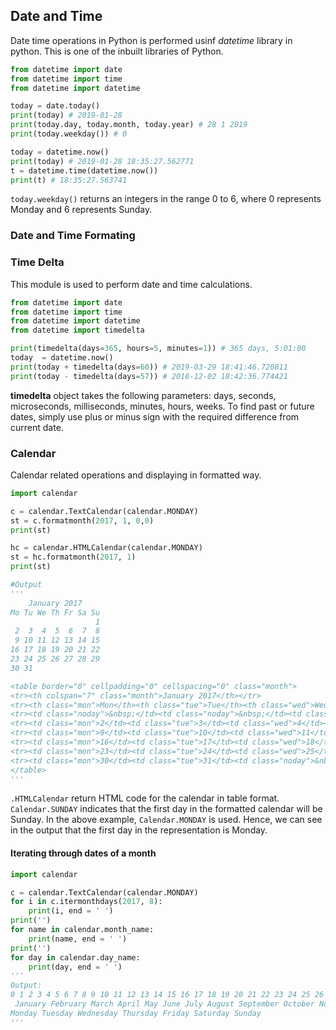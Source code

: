 ## Date and Time
Date time operations in Python is performed usinf *datetime* library in python. This is one of the inbuilt libraries of Python.
```Python
from datetime import date 
from datetime import time
from datetime import datetime

today = date.today()
print(today) # 2019-01-28
print(today.day, today.month, today.year) # 28 1 2019
print(today.weekday()) # 0

today = datetime.now()
print(today) # 2019-01-28 18:35:27.562771
t = datetime.time(datetime.now())
print(t) # 18:35:27.563741
```
```today.weekday()``` returns an integers in the range 0 to 6, where 0 represents Monday and 6 represents Sunday.

### Date and Time Formating
### Time Delta
This module is used to perform date and time calculations. 
```Python
from datetime import date 
from datetime import time
from datetime import datetime
from datetime import timedelta

print(timedelta(days=365, hours=5, minutes=1)) # 365 days, 5:01:00
today  = datetime.now()
print(today + timedelta(days=60)) # 2019-03-29 18:41:46.720811
print(today - timedelta(days=57)) # 2018-12-02 18:42:36.774421
```
**timedelta** object takes the following parameters: days, seconds, microseconds, milliseconds, minutes, hours, weeks. 
To find past or future dates, simply use plus or minus sign with the required difference from current date.

### Calendar
Calendar related operations and displaying in formatted way.
```Python
import calendar

c = calendar.TextCalendar(calendar.MONDAY)
st = c.formatmonth(2017, 1, 0,0)
print(st)

hc = calendar.HTMLCalendar(calendar.MONDAY)
st = hc.formatmonth(2017, 1)
print(st)

#Output
'''
    January 2017
Mo Tu We Th Fr Sa Su
                   1
 2  3  4  5  6  7  8
 9 10 11 12 13 14 15
16 17 18 19 20 21 22
23 24 25 26 27 28 29
30 31

<table border="0" cellpadding="0" cellspacing="0" class="month">
<tr><th colspan="7" class="month">January 2017</th></tr>
<tr><th class="mon">Mon</th><th class="tue">Tue</th><th class="wed">Wed</th><th class="thu">Thu</th><th class="fri">Fri</th><th class="sat">Sat</th><th class="sun">Sun</th></tr>
<tr><td class="noday">&nbsp;</td><td class="noday">&nbsp;</td><td class="noday">&nbsp;</td><td class="noday">&nbsp;</td><td class="noday">&nbsp;</td><td class="noday">&nbsp;</td><td class="sun">1</td></tr>
<tr><td class="mon">2</td><td class="tue">3</td><td class="wed">4</td><td class="thu">5</td><td class="fri">6</td><td class="sat">7</td><td class="sun">8</td></tr>
<tr><td class="mon">9</td><td class="tue">10</td><td class="wed">11</td><td class="thu">12</td><td class="fri">13</td><td class="sat">14</td><td class="sun">15</td></tr>
<tr><td class="mon">16</td><td class="tue">17</td><td class="wed">18</td><td class="thu">19</td><td class="fri">20</td><td class="sat">21</td><td class="sun">22</td></tr>
<tr><td class="mon">23</td><td class="tue">24</td><td class="wed">25</td><td class="thu">26</td><td class="fri">27</td><td class="sat">28</td><td class="sun">29</td></tr>
<tr><td class="mon">30</td><td class="tue">31</td><td class="noday">&nbsp;</td><td class="noday">&nbsp;</td><td class="noday">&nbsp;</td><td class="noday">&nbsp;</td><td class="noday">&nbsp;</td></tr>
</table>
'''
```
```.HTMLCalendar``` return HTML code for the calendar in table format. ```Calendar.SUNDAY``` indicates that the first day 
in the formatted calendar will be Sunday. In the above example, ```Calendar.MONDAY``` is used. Hence, we can see in the output that the first day in the representation is Monday.
#### Iterating through dates of a month
```Python
import calendar

c = calendar.TextCalendar(calendar.MONDAY)
for i in c.itermonthdays(2017, 8):
    print(i, end = ' ')
print('')
for name in calendar.month_name:
    print(name, end = ' ')
print('')
for day in calendar.day_name:
    print(day, end = ' ')
'''
Output:
0 1 2 3 4 5 6 7 8 9 10 11 12 13 14 15 16 17 18 19 20 21 22 23 24 25 26 27 28 29 30 31 0 0 0
 January February March April May June July August September October November December
Monday Tuesday Wednesday Thursday Friday Saturday Sunday
'''
```
